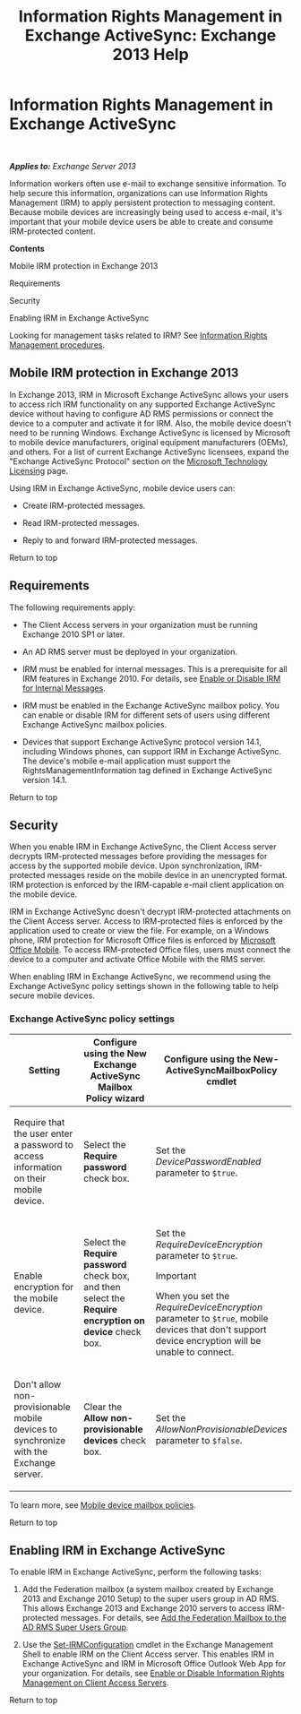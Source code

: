 ﻿---
title: 'Information Rights Management in Exchange ActiveSync: Exchange 2013 Help'
TOCTitle: Information Rights Management in Exchange ActiveSync
ms:assetid: ebf04460-4d61-4b00-86b9-85ec1dbbd6a1
ms:mtpsurl: https://technet.microsoft.com/en-us/library/Ff657743(v=EXCHG.150)
ms:contentKeyID: 49319938
ms.date: 12/09/2016
mtps_version: v=EXCHG.150
---

# Information Rights Management in Exchange ActiveSync

 

_**Applies to:** Exchange Server 2013_


Information workers often use e-mail to exchange sensitive information. To help secure this information, organizations can use Information Rights Management (IRM) to apply persistent protection to messaging content. Because mobile devices are increasingly being used to access e-mail, it's important that your mobile device users be able to create and consume IRM-protected content.

**Contents**

Mobile IRM protection in Exchange 2013

Requirements

Security

Enabling IRM in Exchange ActiveSync

Looking for management tasks related to IRM? See [Information Rights Management procedures](information-rights-management-procedures-exchange-2013-help.md).

## Mobile IRM protection in Exchange 2013

In Exchange 2013, IRM in Microsoft Exchange ActiveSync allows your users to access rich IRM functionality on any supported Exchange ActiveSync device without having to configure AD RMS permissions or connect the device to a computer and activate it for IRM. Also, the mobile device doesn't need to be running Windows. Exchange ActiveSync is licensed by Microsoft to mobile device manufacturers, original equipment manufacturers (OEMs), and others. For a list of current Exchange ActiveSync licensees, expand the "Exchange ActiveSync Protocol" section on the [Microsoft Technology Licensing](https://go.microsoft.com/fwlink/p/?linkid=198562) page.

Using IRM in Exchange ActiveSync, mobile device users can:

  - Create IRM-protected messages.

  - Read IRM-protected messages.

  - Reply to and forward IRM-protected messages.

Return to top

## Requirements

The following requirements apply:

  - The Client Access servers in your organization must be running Exchange 2010 SP1 or later.

  - An AD RMS server must be deployed in your organization.

  - IRM must be enabled for internal messages. This is a prerequisite for all IRM features in Exchange 2010. For details, see [Enable or Disable IRM for Internal Messages](enable-or-disable-irm-for-internal-messages-exchange-2013-help.md).

  - IRM must be enabled in the Exchange ActiveSync mailbox policy. You can enable or disable IRM for different sets of users using different Exchange ActiveSync mailbox policies.

  - Devices that support Exchange ActiveSync protocol version 14.1, including Windows phones, can support IRM in Exchange ActiveSync. The device's mobile e-mail application must support the RightsManagementInformation tag defined in Exchange ActiveSync version 14.1.

Return to top

## Security

When you enable IRM in Exchange ActiveSync, the Client Access server decrypts IRM-protected messages before providing the messages for access by the supported mobile device. Upon synchronization, IRM-protected messages reside on the mobile device in an unencrypted format. IRM protection is enforced by the IRM-capable e-mail client application on the mobile device.

IRM in Exchange ActiveSync doesn't decrypt IRM-protected attachments on the Client Access server. Access to IRM-protected files is enforced by the application used to create or view the file. For example, on a Windows phone, IRM protection for Microsoft Office files is enforced by [Microsoft Office Mobile](https://go.microsoft.com/fwlink/p/?linkid=205121). To access IRM-protected Office files, users must connect the device to a computer and activate Office Mobile with the RMS server.

When enabling IRM in Exchange ActiveSync, we recommend using the Exchange ActiveSync policy settings shown in the following table to help secure mobile devices.

### Exchange ActiveSync policy settings

<table>
<colgroup>
<col style="width: 33%" />
<col style="width: 33%" />
<col style="width: 33%" />
</colgroup>
<thead>
<tr class="header">
<th>Setting</th>
<th>Configure using the New Exchange ActiveSync Mailbox Policy wizard</th>
<th>Configure using the New-ActiveSyncMailboxPolicy cmdlet</th>
</tr>
</thead>
<tbody>
<tr class="odd">
<td><p>Require that the user enter a password to access information on their mobile device.</p></td>
<td><p>Select the <strong>Require password</strong> check box.</p></td>
<td><p>Set the <em>DevicePasswordEnabled</em> parameter to <code>$true</code>.</p></td>
</tr>
<tr class="even">
<td><p>Enable encryption for the mobile device.</p></td>
<td><p>Select the <strong>Require password</strong> check box, and then select the <strong>Require encryption on device</strong> check box.</p></td>
<td><p>Set the <em>RequireDeviceEncryption</em> parameter to <code>$true</code>.</p>

> [!IMPORTANT]
> When you set the <EM>RequireDeviceEncryption</EM> parameter to <CODE>$true</CODE>, mobile devices that don't support device encryption will be unable to connect.


</td>
</tr>
<tr class="odd">
<td><p>Don't allow non-provisionable mobile devices to synchronize with the Exchange server.</p></td>
<td><p>Clear the <strong>Allow non-provisionable devices</strong> check box.</p></td>
<td><p>Set the <em>AllowNonProvisionableDevices</em> parameter to <code>$false</code>.</p></td>
</tr>
</tbody>
</table>


To learn more, see [Mobile device mailbox policies](mobile-device-mailbox-policies-exchange-2013-help.md).

Return to top

## Enabling IRM in Exchange ActiveSync

To enable IRM in Exchange ActiveSync, perform the following tasks:

1.  Add the Federation mailbox (a system mailbox created by Exchange 2013 and Exchange 2010 Setup) to the super users group in AD RMS. This allows Exchange 2013 and Exchange 2010 servers to access IRM-protected messages. For details, see [Add the Federation Mailbox to the AD RMS Super Users Group](add-the-federation-mailbox-to-the-ad-rms-super-users-group-exchange-2013-help.md).

2.  Use the [Set-IRMConfiguration](https://technet.microsoft.com/en-us/library/dd979792\(v=exchg.150\)) cmdlet in the Exchange Management Shell to enable IRM on the Client Access server. This enables IRM in Exchange ActiveSync and IRM in Microsoft Office Outlook Web App for your organization. For details, see [Enable or Disable Information Rights Management on Client Access Servers](enable-or-disable-information-rights-management-on-client-access-servers-exchange-2013-help.md).

Return to top

